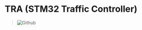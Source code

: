 <!-- SPDX-License-Identifier: zlib-acknowledgement -->

# TRA (STM32 Traffic Controller)
> ![Github](https://img.shields.io/github/license/ryan-mcclue/tra)
